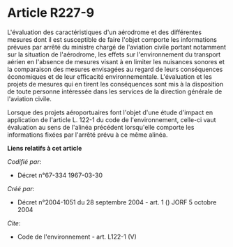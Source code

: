# Article R227-9

L'évaluation des caractéristiques d'un aérodrome et des différentes mesures dont il est susceptible de faire l'objet comporte
les informations prévues par arrêté du ministre chargé de l'aviation civile portant notamment sur la situation de
l'aérodrome, les effets sur l'environnement du transport aérien en l'absence de mesures visant à en limiter les nuisances
sonores et la comparaison des mesures envisagées au regard de leurs conséquences économiques et de leur efficacité
environnementale. L'évaluation et les projets de mesures qui en tirent les conséquences sont mis à la disposition de toute
personne intéressée dans les services de la direction générale de l'aviation civile. 

Lorsque des projets aéroportuaires font l'objet d'une étude d'impact en application de l'article L. 122-1 du code de
l'environnement, celle-ci vaut évaluation au sens de l'alinéa précédent lorsqu'elle comporte les informations fixées par
l'arrêté prévu à ce même alinéa.

**Liens relatifs à cet article**

_Codifié par_:

  - Décret n°67-334 1967-03-30

_Créé par_:

  - Décret n°2004-1051 du 28 septembre 2004 - art. 1 () JORF 5 octobre 2004

_Cite_:

  - Code de l'environnement - art. L122-1 (V)
